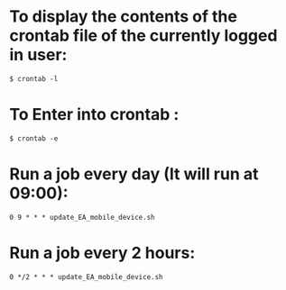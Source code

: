 # To display the contents of the crontab file of the currently logged in user:
`$ crontab -l`

# To Enter into crontab :
`$ crontab -e`

# Run a job every day (It will run at 09:00):
`0 9 * * * update_EA_mobile_device.sh`

# Run a job every 2 hours:
`0 */2 * * * update_EA_mobile_device.sh`